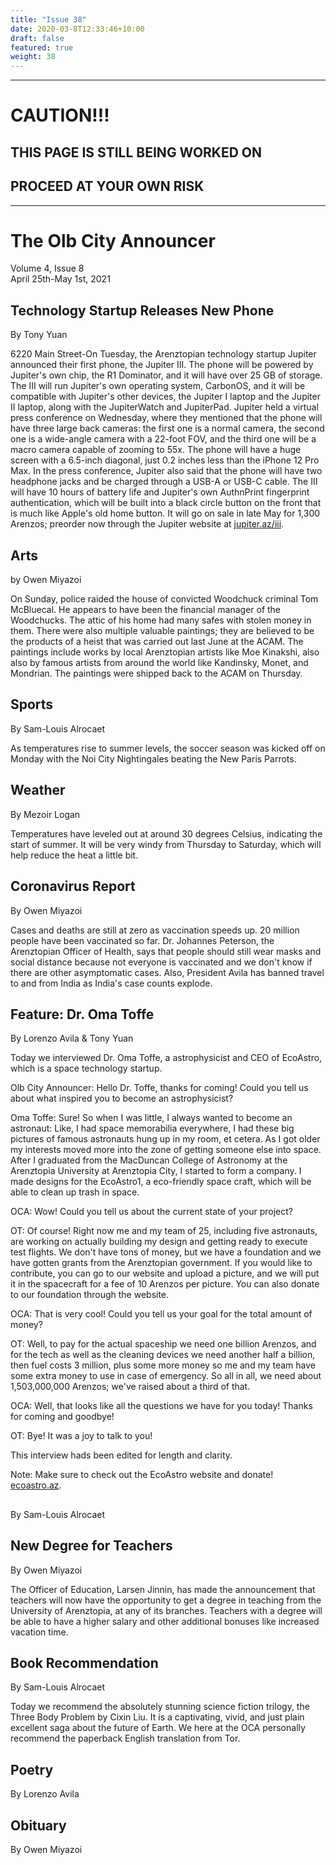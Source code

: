```yaml
---
title: "Issue 38"
date: 2020-03-8T12:33:46+10:00
draft: false
featured: true
weight: 38
---
```


------------------------
# CAUTION!!!    
## THIS PAGE IS STILL BEING WORKED ON    
## PROCEED AT YOUR OWN RISK    
------------------------

# The Olb City Announcer    
Volume 4, Issue 8   
April 25th-May 1st, 2021    

## Technology Startup Releases New Phone
By Tony Yuan

6220 Main Street-On Tuesday, the Arenztopian technology startup Jupiter announced their first phone, the Jupiter III. The phone will be powered by Jupiter's own chip, the R1 Dominator, and it will have over 25 GB of storage. The III will run Jupiter's own operating system, CarbonOS, and it will be compatible with Jupiter's other devices, the Jupiter I laptop and the Jupiter II laptop, along with the JupiterWatch and JupiterPad. Jupiter held a virtual press conference on Wednesday, where they mentioned that the phone will have three large back cameras: the first one is a normal camera, the second one is a wide-angle camera with a 22-foot FOV, and the third one will be a macro camera capable of zooming to 55x. The phone will have a huge screen with a 6.5-inch diagonal, just 0.2 inches less than the iPhone 12 Pro Max. In the press conference, Jupiter also said that the phone will have two headphone jacks and be charged through a USB-A or USB-C cable. The III will have 10 hours of battery life and Jupiter's own AuthnPrint fingerprint authentication, which will be built into a black circle button on the front that is much like Apple's old home button. It will go on sale in late May for 1,300 Arenzos; preorder now through the Jupiter website at [jupiter.az/iii](https://sites.google.com/stu.austinisd.org/jupiter-az/products/iii).

## Arts
by Owen Miyazoi

On Sunday, police raided the house of convicted Woodchuck criminal Tom McBluecal. He appears to have been the financial manager of the Woodchucks. The attic of his home had many safes with stolen money in them. There were also multiple valuable paintings; they are believed to be the products of a heist that was carried out last June at the ACAM. The paintings include works by local Arenztopian artists like Moe Kinakshi, also also by famous artists from around the world like Kandinsky, Monet, and Mondrian. The paintings were shipped back to the ACAM on Thursday.

## Sports
By Sam-Louis Alrocaet

As temperatures rise to summer levels, the soccer season was kicked off on Monday with the Noi City Nightingales beating the New Paris Parrots.

## Weather
By Mezoir Logan

Temperatures have leveled out at around 30 degrees Celsius, indicating the start of summer. It will be very windy from Thursday to Saturday, which will help reduce the heat a little bit.

## Coronavirus Report
By Owen Miyazoi

Cases and deaths are still at zero as vaccination speeds up. 20 million people have been vaccinated so far. Dr. Johannes Peterson, the Arenztopian Officer of Health, says that people should still wear masks and social distance because not everyone is vaccinated and we don't know if there are other asymptomatic cases. Also, President Avila has banned travel to and from India as India's case counts explode.

## Feature: Dr. Oma Toffe
By Lorenzo Avila & Tony Yuan

Today we interviewed Dr. Oma Toffe, a astrophysicist and CEO of EcoAstro, which is a space technology startup.

Olb City Announcer: Hello Dr. Toffe, thanks for coming! Could you tell us about what inspired you to become an astrophysicist?

Oma Toffe: Sure! So when I was little, I always wanted to become an astronaut: Like, I had space memorabilia everywhere, I had these big pictures of famous astronauts hung up in my room, et cetera. As I got older my interests moved more into the zone of getting someone else into space. After I graduated from the MacDuncan College of Astronomy at the Arenztopia University at Arenztopia City, I started to form a company. I made designs for the EcoAstro1, a eco-friendly space craft, which will be able to clean up trash in space.

OCA: Wow! Could you tell us about the current state of your project?

OT: Of course! Right now me and my team of 25, including five astronauts, are working on actually building my design and getting ready to execute test flights. We don't have tons of money, but we have a foundation and we have gotten grants from the Arenztopian government. If you would like to contribute, you can go to our website and upload a picture, and we will put it in the spacecraft for a fee of 10 Arenzos per picture. You can also donate to our foundation through the website.

OCA: That is very cool! Could you tell us your goal for the total amount of money?

OT: Well, to pay for the actual spaceship we need one billion Arenzos, and for the tech as well as the cleaning devices we need another half a billion, then fuel costs 3 million, plus some more money so me and my team have some extra money to use in case of emergency. So all in all, we need about 1,503,000,000 Arenzos; we've raised about a third of that.

OCA: Well, that looks like all the questions we have for you today! Thanks for coming and goodbye!

OT: Bye! It was a joy to talk to you!

This interview hads been edited for length and clarity.

Note: Make sure to check out the EcoAstro website and donate! [ecoastro.az](https://sites.google.com/stu.austinisd.org/ecoastro-az/home).

## 
By Sam-Louis Alrocaet



## New Degree for Teachers
By Owen Miyazoi

The Officer of Education, Larsen Jinnin, has made the announcement that teachers will now have the opportunity to get a degree in teaching from the University of Arenztopia, at any of its branches. Teachers with a degree will be able to have a higher salary and other additional bonuses like increased vacation time.

## Book Recommendation
By Sam-Louis Alrocaet

Today we recommend the absolutely stunning science fiction trilogy, the Three Body Problem by Cixin Liu. It is a captivating, vivid, and just plain excellent saga about the future of Earth. We here at the OCA personally recommend the paperback English translation from Tor.

## Poetry
By Lorenzo Avila



## Obituary
By Owen Miyazoi

